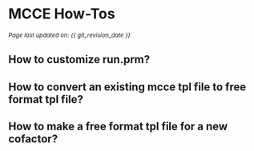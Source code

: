 # MCCE How-Tos
<small><i>Page last updated on: {{ git_revision_date }}</i></small>

## How to customize run.prm?

## How to convert an existing mcce tpl file to free format tpl file?

## How to make a free format tpl file for a new cofactor?
